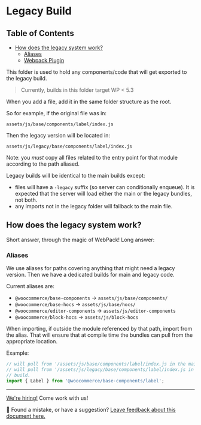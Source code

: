 # Legacy Build <!-- omit in toc -->

## Table of Contents <!-- omit in toc -->

- [How does the legacy system work?](#how-does-the-legacy-system-work)
    - [Aliases](#aliases)
    - [Webpack Plugin](#webpack-plugin)

This folder is used to hold any components/code that will get exported to the legacy build.

> Currently, builds in this folder target WP < 5.3

When you add a file, add it in the same folder structure as the root.

So for example, if the original file was in:

`assets/js/base/components/label/index.js`

Then the legacy version will be located in:

`assets/js/legacy/base/components/label/index.js`

Note: you _must_ copy all files related to the entry point for that module according to the path aliased.

Legacy builds will be identical to the main builds except:

-   files will have a `-legacy` suffix (so server can conditionally enqueue). It is expected that the server will load either the main or the legacy bundles, not both.
-   any imports not in the legacy folder will fallback to the main file.

## How does the legacy system work?

Short answer, through the magic of WebPack! Long answer:

### Aliases

We use aliases for paths covering anything that might need a legacy version. Then we have a dedicated builds for main and legacy code.

Current aliases are:

-   `@woocommerce/base-components` -> `assets/js/base/components/`
-   `@woocommerce/base-hocs` -> `assets/js/base/hocs/`
-   `@woocommerce/editor-components` -> `assets/js/editor-components`
-   `@woocommerce/block-hocs` -> `assets/js/block-hocs`

When importing, if outside the module referenced by that path, import from the alias. That will ensure that at compile time the bundles can pull from the appropriate location.

Example:

```js
// will pull from '/assets/js/base/components/label/index.js in the main build
// will pull from '/assets/js/legacy/base/components/label/index.js in the legacy
// build.
import { Label } from '@woocommerce/base-components/label';
```

---

[We're hiring!](https://woocommerce.com/careers/) Come work with us!

🐞 Found a mistake, or have a suggestion? [Leave feedback about this document here.](https://github.com/woocommerce/woocommerce-gutenberg-products-block/issues/new?assignees=&labels=type%3A+documentation&template=--doc-feedback.md&title=Feedback%20on%20./docs/README.md)

<!-- /FEEDBACK -->

